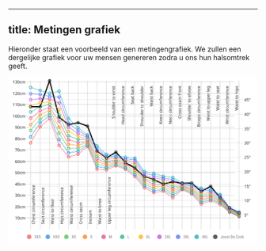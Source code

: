***

## title: Metingen grafiek

Hieronder staat een voorbeeld van een metingengrafiek. We zullen een dergelijke grafiek voor uw mensen genereren zodra u ons hun halsomtrek geeft.

![Voorbeeld van een metingengrafiek](graph.svg)
